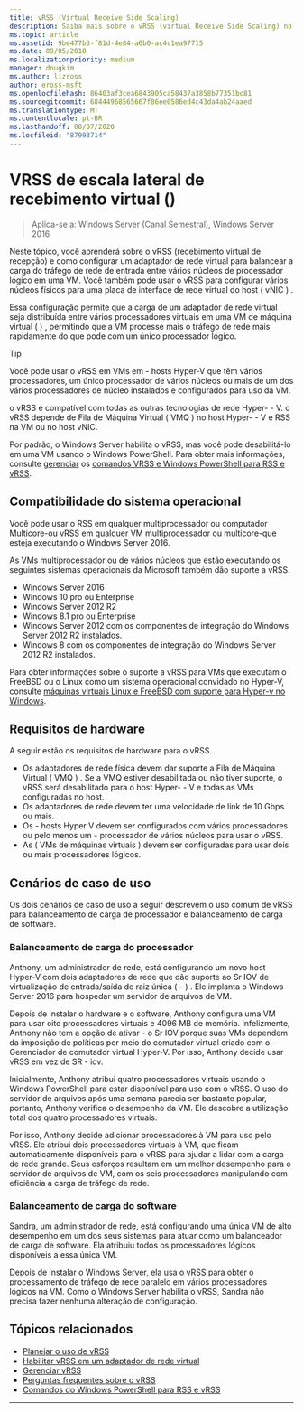 ```yaml
---
title: vRSS (Virtual Receive Side Scaling)
description: Saiba mais sobre o vRSS (virtual Receive Side Scaling) no Windows Server e como configurar um adaptador de rede virtual para balancear a carga do tráfego de rede de entrada entre vários núcleos de processador lógico em uma VM. Você também pode configurar múltiplos núcleos físicos para uma vNIC (placa de interface de rede virtual) do host.
ms.topic: article
ms.assetid: 9be477b3-f81d-4e84-a6b0-ac4c1ea97715
ms.date: 09/05/2018
ms.localizationpriority: medium
manager: dougkim
ms.author: lizross
author: eross-msft
ms.openlocfilehash: 86403af3cea6843905ca58437a3858b77351bc81
ms.sourcegitcommit: 68444968565667f86ee0586ed4c43da4ab24aaed
ms.translationtype: MT
ms.contentlocale: pt-BR
ms.lasthandoff: 08/07/2020
ms.locfileid: "87993714"
---
```

# <a name="virtual-receive-side-scaling-vrss"></a>VRSS de escala lateral de recebimento virtual \(\)

>Aplica-se a: Windows Server (Canal Semestral), Windows Server 2016

Neste tópico, você aprenderá sobre o vRSS (recebimento virtual de recepção) e como configurar um adaptador de rede virtual para balancear a carga do tráfego de rede de entrada entre vários núcleos de processador lógico em uma VM. Você também pode usar o vRSS para configurar vários núcleos físicos para uma placa de interface de rede virtual do host \( vNIC \) .

Essa configuração permite que a carga de um adaptador de rede virtual seja distribuída entre vários processadores virtuais em uma VM de máquina virtual \( \) , permitindo que a VM processe mais o tráfego de rede mais rapidamente do que pode com um único processador lógico.

>[!TIP]
>Você pode usar o vRSS em VMs em \- hosts Hyper-V que têm vários processadores, um único processador de vários núcleos ou mais de um dos vários processadores de núcleo instalados e configurados para uso da VM.

o vRSS é compatível com todas as outras tecnologias de rede Hyper- \- V. o vRSS depende de Fila de Máquina Virtual \( VMQ \) no host Hyper- \- V e RSS na VM ou no host vNIC.

Por padrão, o Windows Server habilita o vRSS, mas você pode desabilitá-lo em uma VM usando o Windows PowerShell. Para obter mais informações, consulte [gerenciar](vrss-manage.md) os [comandos VRSS e Windows PowerShell para RSS e vRSS](vrss-wps.md).



## <a name="operating-system-compatibility"></a>Compatibilidade do sistema operacional

Você pode usar o RSS em qualquer multiprocessador ou computador Multicore-ou vRSS em qualquer VM multiprocessador ou multicore-que esteja executando o Windows Server 2016.

As VMs multiprocessador ou de vários núcleos que estão executando os seguintes sistemas operacionais da Microsoft também dão suporte a vRSS.

- Windows Server 2016
- Windows 10 pro ou Enterprise
- Windows Server 2012 R2
- Windows 8.1 pro ou Enterprise
- Windows Server 2012 com os componentes de integração do Windows Server 2012 R2 instalados.
- Windows 8 com os componentes de integração do Windows Server 2012 R2 instalados.

Para obter informações sobre o suporte a vRSS para VMs que executam o FreeBSD ou o Linux como um sistema operacional convidado no Hyper-V, consulte [máquinas virtuais Linux e FreeBSD com suporte para Hyper-v no Windows](../../../virtualization/hyper-v/supported-linux-and-freebsd-virtual-machines-for-hyper-v-on-windows.md).

## <a name="hardware-requirements"></a>Requisitos de hardware

A seguir estão os requisitos de hardware para o vRSS.

- Os adaptadores de rede física devem dar suporte a Fila de Máquina Virtual \( VMQ \) . Se a VMQ estiver desabilitada ou não tiver suporte, o vRSS será desabilitado para o host Hyper- \- V e todas as VMs configuradas no host.
- Os adaptadores de rede devem ter uma velocidade de link de 10 Gbps ou mais.
- Os \- hosts Hyper V devem ser configurados com vários processadores ou pelo menos um \- processador de vários núcleos para usar o vRSS.
- As \( VMs de máquinas virtuais \) devem ser configuradas para usar dois ou mais processadores lógicos.


## <a name="use-case-scenarios"></a>Cenários de caso de uso

Os dois cenários de caso de uso a seguir descrevem o uso comum de vRSS para balanceamento de carga de processador e balanceamento de carga de software.

### <a name="processor-load-balancing"></a>Balanceamento de carga do processador

Anthony, um administrador de rede, está configurando um novo host Hyper-V com dois adaptadores de rede que dão suporte ao Sr IOV de virtualização de entrada/saída de raiz única \( \- \) . Ele implanta o Windows Server 2016 para hospedar um servidor de arquivos de VM.

Depois de instalar o hardware e o software, Anthony configura uma VM para usar oito processadores virtuais e 4096 MB de memória. Infelizmente, Anthony não tem a opção de ativar \- o Sr IOV porque suas VMs dependem da imposição de políticas por meio do comutador virtual criado com o \- Gerenciador de comutador virtual Hyper-V. Por isso, Anthony decide usar vRSS em vez de SR \- iov.

Inicialmente, Anthony atribui quatro processadores virtuais usando o Windows PowerShell para estar disponível para uso com o vRSS. O uso do servidor de arquivos após uma semana parecia ser bastante popular, portanto, Anthony verifica o desempenho da VM.  Ele descobre a utilização total dos quatro processadores virtuais.

Por isso, Anthony decide adicionar processadores à VM para uso pelo vRSS.  Ele atribui dois processadores virtuais à VM, que ficam automaticamente disponíveis para o vRSS para ajudar a lidar com a carga de rede grande. Seus esforços resultam em um melhor desempenho para o servidor de arquivos de VM, com os seis processadores manipulando com eficiência a carga de tráfego de rede.


### <a name="software-load-balancing"></a>Balanceamento de carga do software

Sandra, um administrador de rede, está configurando uma única VM de alto desempenho em um dos seus sistemas para atuar como um balanceador de carga de software. Ela atribuiu todos os processadores lógicos disponíveis a essa única VM.

Depois de instalar o Windows Server, ela usa o vRSS para obter o processamento de tráfego de rede paralelo em vários processadores lógicos na VM. Como o Windows Server habilita o vRSS, Sandra não precisa fazer nenhuma alteração de configuração.


## <a name="related-topics"></a>Tópicos relacionados

- [Planejar o uso de vRSS](vrss-plan.md)
- [Habilitar vRSS em um adaptador de rede virtual](vrss-enable.md)
- [Gerenciar vRSS](vrss-manage.md)
- [Perguntas frequentes sobre o vRSS](vrss-faq.md)
- [Comandos do Windows PowerShell para RSS e vRSS](vrss-wps.md)

---